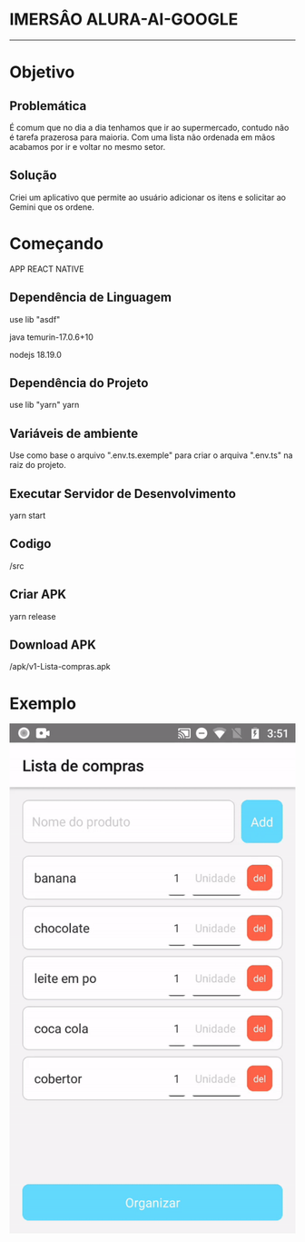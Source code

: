 # IMERSÂO ALURA-AI-GOOGLE

----

# Objetivo

## Problemática

É comum que no dia a dia tenhamos que ir ao supermercado, contudo não é tarefa prazerosa para maioria. Com uma lista não ordenada em mãos acabamos por ir e voltar no mesmo setor.

## Solução

Criei um aplicativo que permite ao usuário adicionar os itens e solicitar ao Gemini que os ordene.

# Começando
APP REACT NATIVE 
## Dependência de Linguagem

use lib "asdf"

java temurin-17.0.6+10

nodejs 18.19.0

## Dependência do Projeto

use lib "yarn"
yarn

## Variáveis de ambiente

Use como base o arquivo ".env.ts.exemple" para criar o arquiva ".env.ts" na raiz do projeto.

## Executar Servidor de Desenvolvimento

yarn start

## Codigo

/src

## Criar APK

yarn release

## Download APK

/apk/v1-Lista-compras.apk

# Exemplo

![List To Category GIF](/src/assets/listToCategoria.gif)
